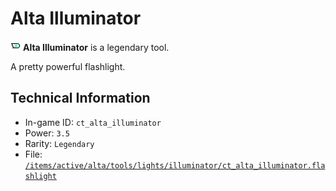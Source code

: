 # Alta Illuminator

<img src="https://raw.githubusercontent.com/Ceterai/Enternia/main/items/active/alta/tools/lights/illuminator/icon.png" alt="Alta Illuminator icon" loading="lazy" height="16px" width="auto" /> **Alta Illuminator** is a legendary tool.

A pretty powerful flashlight.

## Technical Information

- In-game ID: `ct_alta_illuminator`
- Power: `3.5`
- Rarity: `Legendary`
- File: [`/items/active/alta/tools/lights/illuminator/ct_alta_illuminator.flashlight`](https://github.com/Ceterai/Enternia/blob/main/items/active/alta/tools/lights/illuminator/ct_alta_illuminator.flashlight)
